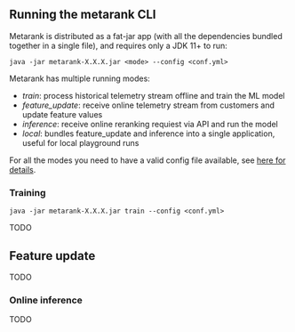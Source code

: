 ## Running the metarank CLI

Metarank is distributed as a fat-jar app (with all the dependencies bundled together in a single file), and
requires only a JDK 11+ to run:

```shell
java -jar metarank-X.X.X.jar <mode> --config <conf.yml>
```

Metarank has multiple running modes:
* *train*: process historical telemetry stream offline and train the ML model
* *feature_update*: receive online telemetry stream from customers and update feature values
* *inference*: receive online reranking requiest via API and run the model
* *local*: bundles feature_update and inference into a single application, useful for local playground runs

For all the modes you need to have a valid config file available, see [here for details](03_configuration.md).

### Training

```shell
java -jar metarank-X.X.X.jar train --config <conf.yml>
```

TODO

## Feature update

TODO

### Online inference

TODO
